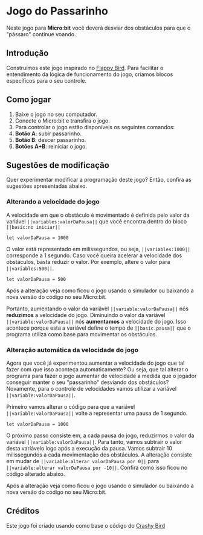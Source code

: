 # Jogo do Passarinho
Neste jogo para **Micro:bit** você deverá desviar dos obstáculos para que o "pássaro" continue voando.

## Introdução
Construímos este jogo inspirado no [Flappy Bird](https://pt.wikipedia.org/wiki/Flappy_Bird). 
Para facilitar o entendimento da lógica de funcionamento do jogo, criamos blocos específicos para o seu controle. 

## Como jogar
1. Baixe o jogo no seu computador.
1. Conecte o Micro:bit e transfira o jogo.
1. Para controlar o jogo estão disponíveis os seguintes comandos:
  1. **Botão A**: subir passarinho.<br />
  1. **Botão B**: descer passarinho.<br />
  1. **Botões A+B**: reiniciar o jogo.

## Sugestões de modificação
Quer experimentar modificar a programação deste jogo? Então, confira as sugestões apresentadas abaixo.

### Alterando a velocidade do jogo
A velocidade em que o obstáculo é movimentado é definida pelo valor da variável ``||variables:valorDaPausa||`` que você encontra dentro do bloco ``||basic:no iniciar||`` 

```blocks
let valorDaPausa = 1000
```

O valor está representado em milissegundos, ou seja, ``||variables:1000||`` corresponde a 1 segundo. 
Caso você queira acelerar a velocidade dos obstáculos, basta reduzir o valor. 
Por exemplo, altere o valor para ``||variables:500||``.

```blocks
let valorDaPausa = 500
```
Após a alteração veja como ficou o jogo usando o simulador ou baixando a nova versão do código no seu Micro:bit.

Portanto, aumentando o valor da variável ``||variable:valorDaPausa||`` nós **reduzimos** a velocidade do jogo. 
Diminuindo o valor da variável ``||variable:valorDaPausa||`` nós **aumentamos** a velocidade do jogo. 
Isso acontece porque esta a variável define o tempo de ``||basic.pausa||`` que o programa utiliza como base para movimentar os obstáculos.

### Alteração automática da velocidade do jogo
Agora que você já experimentou aumentar a velocidade do jogo que tal fazer com que isso aconteça automaticamente?
Ou seja, que tal alterar o programa para fazer o jogo aumentar de velocidade a medida que o jogador conseguir manter o seu "passarinho" desviando dos obstáculos?
Novamente, para o controle de velocidades vamos utilizar a variável ``||variable:valorDaPausa||``.

Primeiro vamos alterar o código para que a variável ``||variable:valorDaPausa||`` volte a representar uma pausa de 1 segundo.

```blocks
let valorDaPausa = 1000
```

O próximo passo consiste em, a cada pausa do jogo, reduzirmos o valor da variável ``||variable:valorDaPausa||``. 
Para tanto, vamos subtrair o valor desta variávelo logo após a execução da pausa. 
Vamos subtrair 10 milissegundos a cada movimentação dos obstáculos. 
A alteração consiste em mudar de ``||variable:alterar valorDaPausa por 0||`` para ``||variable:alterar valorDaPausa por -10||``. 
Confira como isso ficou no código alterado abaixo.

Após a alteração veja como ficou o jogo usando o simulador ou baixando a nova versão do código no seu Micro:bit.

## Créditos
Este jogo foi criado usando como base o código do [Crashy Bird](https://makecode.microbit.org/projects/crashy-bird)
